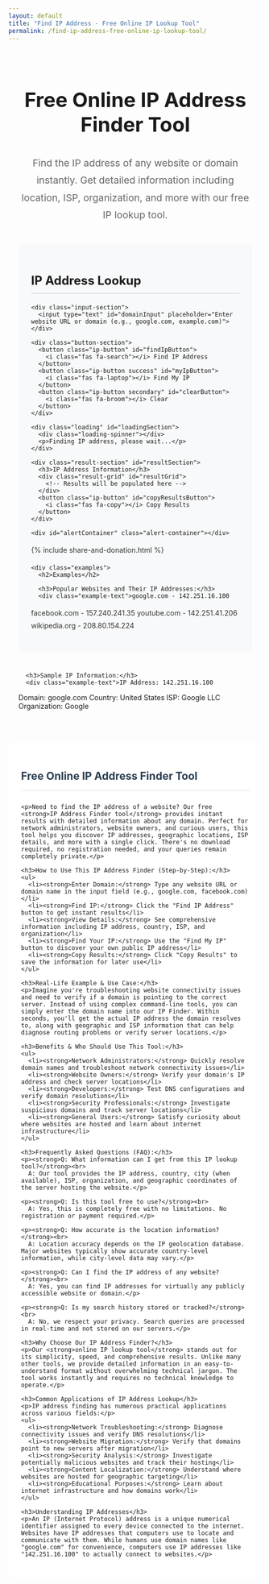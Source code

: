 ```yaml
---
layout: default
title: "Find IP Address - Free Online IP Lookup Tool"
permalink: /find-ip-address-free-online-ip-lookup-tool/
---
```


<meta charset="UTF-8">
<meta name="viewport" content="width=device-width, initial-scale=1.0">

<title>IP Address Lookup Tool — Find IP, Location & ISP Info Free</title>

<meta name="description"
  content="Free IP Address Lookup Tool. Instantly find any website or domain IP address with location, ISP, timezone & hosting details. Quick results — no signup needed.">

<meta name="keywords"
  content="find ip address, ip lookup, website ip finder, domain ip checker, ip location lookup, what is my ip, online ip finder, ip details, ip tool, ip tracker">

<meta name="author" content="Paramdip Nath">
<meta name="robots" content="index, follow">

<!-- ✅ Open Graph -->
<meta property="og:type" content="website">
<meta property="og:title" content="Find IP Address & Location Online — Free IP Lookup Tool">
<meta property="og:description" content="Lookup website IPs instantly. Discover IP location, ISP and hosting server details — fast and free.">
<meta property="og:url" content="https://toolesy.com/find-ip-address-free-online-ip-lookup-tool">
<meta property="og:site_name" content="ToolEsy">

<!-- ✅ Twitter Card -->
<meta name="twitter:card" content="summary_large_image">
<meta name="twitter:title" content="Free IP Lookup — Find IP Address & Location">
<meta name="twitter:description" content="Check website or domain IP address with ISP, region, and hosting server details, instantly & free.">

<!-- ✅ FAQ Schema (Boosts Google Visibility) -->
<script type="application/ld+json">
{
  "@context": "https://schema.org",
  "@type": "FAQPage",
  "mainEntity": [
    {
      "@type": "Question",
      "name": "What does an IP lookup tool do?",
      "acceptedAnswer": {
        "@type": "Answer",
        "text": "An IP lookup tool shows detailed IP information such as IP address, geolocation, ISP, hostname, and hosting server details of a website or domain."
      }
    },
    {
      "@type": "Question",
      "name": "Is the IP lookup tool free?",
      "acceptedAnswer": {
        "@type": "Answer",
        "text": "Yes! This IP Address Lookup Tool is 100% free and does not require registration."
      }
    },
    {
      "@type": "Question",
      "name": "Can I find IP address of any website?",
      "acceptedAnswer": {
        "@type": "Answer",
        "text": "Yes. Simply enter the website URL to find its IP address, hosting details, and global location."
      }
    }
  ]
}
</script>


<!-- Font Awesome -->
<link rel="stylesheet" href="https://cdnjs.cloudflare.com/ajax/libs/font-awesome/6.4.0/css/all.min.css">

<style>
  /* IP Address Finder Styles */
  .ip-container {
    padding: 20px;
    max-width: 1200px;
    margin: 0 auto;
  }

  .ip-container h1 {
    color: var(--primary);
    text-align: center;
    margin-bottom: 15px;
    font-size: 2.5rem;
    border-bottom: 3px solid var(--primary);
    padding-bottom: 15px;
  }

  .welcome-message {
    text-align: center;
    font-size: 1.2rem;
    color: #666;
    margin-bottom: 40px;
    line-height: 1.8;
  }

  .ip-section {
    margin-bottom: 40px;
    padding: 25px;
    background: #f8f9fa;
    border-radius: 8px;
    border-left: 4px solid var(--primary);
  }

  .ip-section h2 {
    color: var(--primary);
    margin-bottom: 20px;
    font-size: 1.5rem;
    border-bottom: 2px solid #e0e0e0;
    padding-bottom: 10px;
    display: flex;
    justify-content: space-between;
    align-items: center;
  }

  .ip-section p {
    margin-bottom: 15px;
    line-height: 1.8;
    color: #333;
  }

  .input-section {
    margin: 20px 0;
  }

  .input-section input {
    width: 100%;
    padding: 18px;
    border: 2px solid #e0e6ed;
    border-radius: 10px;
    font-size: 16px;
    margin-bottom: 15px;
    font-family: inherit;
    transition: border-color 0.3s;
  }

  .input-section input:focus {
    outline: none;
    border-color: var(--primary);
    box-shadow: 0 0 0 3px rgba(52, 152, 219, 0.2);
  }

  .button-section {
    display: grid;
    grid-template-columns: repeat(auto-fit, minmax(200px, 1fr));
    gap: 12px;
    margin: 25px 0;
  }

  .ip-button {
    padding: 14px 10px;
    border: none;
    border-radius: 8px;
    background: var(--primary);
    color: white;
    font-size: 14px;
    font-weight: 600;
    cursor: pointer;
    transition: all 0.3s ease;
    text-align: center;
  }

  .ip-button:hover {
    background: #2980b9;
    transform: translateY(-2px);
    box-shadow: 0 4px 10px rgba(0, 0, 0, 0.15);
  }

  .ip-button:active {
    transform: translateY(0);
  }

  .ip-button.success {
    background: var(--success);
  }

  .ip-button.success:hover {
    background: #218838;
  }

  .ip-button.secondary {
    background: #6c757d;
  }

  .ip-button.secondary:hover {
    background: #5a6268;
  }

  .result-section {
    margin-top: 30px;
    padding: 25px;
    background: white;
    border-radius: 10px;
    box-shadow: 0 4px 15px rgba(0, 0, 0, 0.1);
    display: none;
  }

  .result-section h3 {
    color: var(--primary);
    margin-bottom: 20px;
    font-size: 1.4rem;
    border-bottom: 2px solid #f0f0f0;
    padding-bottom: 10px;
  }

  .result-grid {
    display: grid;
    grid-template-columns: repeat(auto-fit, minmax(250px, 1fr));
    gap: 15px;
    margin-bottom: 20px;
  }

  .result-item {
    display: flex;
    justify-content: space-between;
    align-items: center;
    padding: 12px;
    background: #f8f9fa;
    border-radius: 6px;
    border-left: 4px solid var(--primary);
  }

  .result-item span:first-child {
    font-weight: 600;
    color: var(--primary);
  }

  .result-item span:last-child {
    font-weight: bold;
    color: #2c3e50;
  }

  .loading {
    text-align: center;
    padding: 20px;
    display: none;
  }

  .loading-spinner {
    border: 4px solid #f3f3f3;
    border-top: 4px solid var(--primary);
    border-radius: 50%;
    width: 40px;
    height: 40px;
    animation: spin 2s linear infinite;
    margin: 0 auto 15px;
  }

  @keyframes spin {
    0% { transform: rotate(0deg); }
    100% { transform: rotate(360deg); }
  }

  .alert-container {
    margin-top: 20px;
    min-height: 50px;
  }

  .alert {
    padding: 14px 20px;
    border-radius: 8px;
    margin-bottom: 10px;
    font-weight: 500;
    display: flex;
    align-items: center;
    justify-content: space-between;
  }

  .alert-success {
    background-color: #d4edda;
    color: #155724;
    border: 1px solid #c3e6cb;
  }

  .alert-error {
    background-color: #f8d7da;
    color: #721c24;
    border: 1px solid #f5c6cb;
  }

  .alert .close {
    cursor: pointer;
    font-weight: bold;
  }

  .examples {
    margin-top: 30px;
    padding: 20px;
    background: #f8f9fa;
    border-radius: 8px;
  }

  .example-text {
    background: white;
    padding: 15px;
    border-radius: 6px;
    border-left: 4px solid var(--primary);
    margin: 10px 0;
    font-family: monospace;
    white-space: pre-wrap;
  }

  .content-placeholder {
    padding: 25px;
    background: white;
    border-radius: 12px;
    margin-top: 30px;
  }

  .content-placeholder ul {
    margin: 15px 0;
    padding-left: 30px;
  }

  .content-placeholder li {
    margin-bottom: 10px;
    line-height: 1.6;
    color: #555;
  }

  .content-placeholder h2 {
    color: #2c3e50;
    border-bottom: 2px solid #f0f0f0;
    padding-bottom: 15px;
    margin-bottom: 25px;
  }

  /* Responsive adjustments */
  @media (max-width: 768px) {
    .button-section {
      grid-template-columns: 1fr;
    }

    .ip-button {
      font-size: 13px;
      padding: 12px 8px;
    }

    .ip-container {
      padding: 15px;
    }

    .ip-section {
      padding: 20px;
      margin-bottom: 30px;
    }

    .ip-container h1 {
      font-size: 2rem;
    }

    .ip-section h2 {
      font-size: 1.3rem;
    }

    .share-donation-section {
      flex-direction: column;
      align-items: stretch;
    }

    .share-buttons,
    .donation-buttons {
      justify-content: center;
    }

    .result-grid {
      grid-template-columns: 1fr;
    }
  }
</style>

<div class="ip-container">
  <h1>Free Online IP Address Finder Tool</h1>
  <p class="welcome-message">Find the IP address of any website or domain instantly. Get detailed information including location, ISP, organization, and more with our free IP lookup tool.</p>

  <div class="ip-section">
    <h2>IP Address Lookup</h2>

    <div class="input-section">
      <input type="text" id="domainInput" placeholder="Enter website URL or domain (e.g., google.com, example.com)">
    </div>

    <div class="button-section">
      <button class="ip-button" id="findIpButton">
        <i class="fas fa-search"></i> Find IP Address
      </button>
      <button class="ip-button success" id="myIpButton">
        <i class="fas fa-laptop"></i> Find My IP
      </button>
      <button class="ip-button secondary" id="clearButton">
        <i class="fas fa-broom"></i> Clear
      </button>
    </div>

    <div class="loading" id="loadingSection">
      <div class="loading-spinner"></div>
      <p>Finding IP address, please wait...</p>
    </div>

    <div class="result-section" id="resultSection">
      <h3>IP Address Information</h3>
      <div class="result-grid" id="resultGrid">
        <!-- Results will be populated here -->
      </div>
      <button class="ip-button" id="copyResultsButton">
        <i class="fas fa-copy"></i> Copy Results
      </button>
    </div>

    <div id="alertContainer" class="alert-container"></div>

{% include share-and-donation.html %}

    <div class="examples">
      <h2>Examples</h2>

      <h3>Popular Websites and Their IP Addresses:</h3>
      <div class="example-text">google.com - 142.251.16.100
facebook.com - 157.240.241.35
youtube.com - 142.251.41.206
wikipedia.org - 208.80.154.224</div>

      <h3>Sample IP Information:</h3>
      <div class="example-text">IP Address: 142.251.16.100
Domain: google.com
Country: United States
ISP: Google LLC
Organization: Google</div>
    </div>
  </div>

  <!-- SEO Content Section -->
  <div class="content-placeholder">
    <h2>Free Online IP Address Finder Tool</h2>

    <p>Need to find the IP address of a website? Our free <strong>IP Address Finder tool</strong> provides instant results with detailed information about any domain. Perfect for network administrators, website owners, and curious users, this tool helps you discover IP addresses, geographic locations, ISP details, and more with a single click. There's no download required, no registration needed, and your queries remain completely private.</p>

    <h3>How to Use This IP Address Finder (Step-by-Step):</h3>
    <ul>
      <li><strong>Enter Domain:</strong> Type any website URL or domain name in the input field (e.g., google.com, facebook.com)</li>
      <li><strong>Find IP:</strong> Click the "Find IP Address" button to get instant results</li>
      <li><strong>View Details:</strong> See comprehensive information including IP address, country, ISP, and organization</li>
      <li><strong>Find Your IP:</strong> Use the "Find My IP" button to discover your own public IP address</li>
      <li><strong>Copy Results:</strong> Click "Copy Results" to save the information for later use</li>
    </ul>

    <h3>Real-Life Example & Use Case:</h3>
    <p>Imagine you're troubleshooting website connectivity issues and need to verify if a domain is pointing to the correct server. Instead of using complex command-line tools, you can simply enter the domain name into our IP Finder. Within seconds, you'll get the actual IP address the domain resolves to, along with geographic and ISP information that can help diagnose routing problems or verify server locations.</p>

    <h3>Benefits & Who Should Use This Tool:</h3>
    <ul>
      <li><strong>Network Administrators:</strong> Quickly resolve domain names and troubleshoot network connectivity issues</li>
      <li><strong>Website Owners:</strong> Verify your domain's IP address and check server locations</li>
      <li><strong>Developers:</strong> Test DNS configurations and verify domain resolutions</li>
      <li><strong>Security Professionals:</strong> Investigate suspicious domains and track server locations</li>
      <li><strong>General Users:</strong> Satisfy curiosity about where websites are hosted and learn about internet infrastructure</li>
    </ul>

    <h3>Frequently Asked Questions (FAQ):</h3>
    <p><strong>Q: What information can I get from this IP lookup tool?</strong><br>
      A: Our tool provides the IP address, country, city (when available), ISP, organization, and geographic coordinates of the server hosting the website.</p>

    <p><strong>Q: Is this tool free to use?</strong><br>
      A: Yes, this is completely free with no limitations. No registration or payment required.</p>

    <p><strong>Q: How accurate is the location information?</strong><br>
      A: Location accuracy depends on the IP geolocation database. Major websites typically show accurate country-level information, while city-level data may vary.</p>

    <p><strong>Q: Can I find the IP address of any website?</strong><br>
      A: Yes, you can find IP addresses for virtually any publicly accessible website or domain.</p>

    <p><strong>Q: Is my search history stored or tracked?</strong><br>
      A: No, we respect your privacy. Search queries are processed in real-time and not stored on our servers.</p>

    <h3>Why Choose Our IP Address Finder?</h3>
    <p>Our <strong>online IP lookup tool</strong> stands out for its simplicity, speed, and comprehensive results. Unlike many other tools, we provide detailed information in an easy-to-understand format without overwhelming technical jargon. The tool works instantly and requires no technical knowledge to operate.</p>

    <h3>Common Applications of IP Address Lookup</h3>
    <p>IP address finding has numerous practical applications across various fields:</p>
    <ul>
      <li><strong>Network Troubleshooting:</strong> Diagnose connectivity issues and verify DNS resolutions</li>
      <li><strong>Website Migration:</strong> Verify that domains point to new servers after migration</li>
      <li><strong>Security Analysis:</strong> Investigate potentially malicious websites and track their hosting</li>
      <li><strong>Content Localization:</strong> Understand where websites are hosted for geographic targeting</li>
      <li><strong>Educational Purposes:</strong> Learn about internet infrastructure and how domains work</li>
    </ul>

    <h3>Understanding IP Addresses</h3>
    <p>An IP (Internet Protocol) address is a unique numerical identifier assigned to every device connected to the internet. Websites have IP addresses that computers use to locate and communicate with them. While humans use domain names like "google.com" for convenience, computers use IP addresses like "142.251.16.100" to actually connect to websites.</p>
  </div>
</div>

<script>
  document.addEventListener('DOMContentLoaded', function () {
    const domainInput = document.getElementById('domainInput');
    const findIpButton = document.getElementById('findIpButton');
    const myIpButton = document.getElementById('myIpButton');
    const clearButton = document.getElementById('clearButton');
    const resultSection = document.getElementById('resultSection');
    const resultGrid = document.getElementById('resultGrid');
    const loadingSection = document.getElementById('loadingSection');
    const alertContainer = document.getElementById('alertContainer');
    const copyResultsButton = document.getElementById('copyResultsButton');
    
    // Event listeners
    findIpButton.addEventListener('click', findIpAddress);
    myIpButton.addEventListener('click', findMyIpAddress);
    clearButton.addEventListener('click', clearAll);
    copyResultsButton.addEventListener('click', copyResults);
    
    domainInput.addEventListener('keypress', function(e) {
      if (e.key === 'Enter') {
        findIpAddress();
      }
    });

    async function findIpAddress() {
      const domain = domainInput.value.trim();
      
      if (!domain) {
        showAlert('Please enter a website URL or domain name.', 'error');
        return;
      }

      // Clean the domain input (remove http/https and paths)
      const cleanDomain = domain.replace(/^https?:\/\//, '').split('/')[0];
      
      showLoading();
      
      try {
        // Use a CORS proxy to avoid cross-origin issues
        const response = await fetch(`https://api.allorigins.win/get?url=${encodeURIComponent(`https://dns.google/resolve?name=${cleanDomain}&type=A`)}`);
        const data = await response.json();
        const dnsData = JSON.parse(data.contents);
        
        if (dnsData.Answer && dnsData.Answer.length > 0) {
          const ipAddress = dnsData.Answer[0].data;
          await getIpDetails(ipAddress, cleanDomain);
        } else {
          hideLoading();
          showAlert('Could not find IP address for the specified domain.', 'error');
        }
      } catch (error) {
        hideLoading();
        showAlert('Error finding IP address. Please try again.', 'error');
        console.error('Error:', error);
      }
    }

    async function findMyIpAddress() {
      showLoading();
      
      try {
        const response = await fetch('https://api.ipify.org?format=json');
        const data = await response.json();
        const myIp = data.ip;
        
        domainInput.value = 'Your Public IP';
        await getIpDetails(myIp, 'Your Public IP Address');
      } catch (error) {
        hideLoading();
        showAlert('Error finding your IP address. Please try again.', 'error');
        console.error('Error:', error);
      }
    }

    async function getIpDetails(ipAddress, domain) {
      try {
        const response = await fetch(`https://ipapi.co/${ipAddress}/json/`);
        const ipDetails = await response.json();
        
        displayResults(ipDetails, domain, ipAddress);
        hideLoading();
      } catch (error) {
        // Fallback if detailed IP info fails
        const basicInfo = {
          ip: ipAddress,
          network: 'Information not available',
          org: 'Information not available',
          country_name: 'Information not available',
          city: 'Information not available',
          region: 'Information not available',
          country_code: 'N/A'
        };
        
        displayResults(basicInfo, domain, ipAddress);
        hideLoading();
      }
    }

    function displayResults(ipDetails, domain, ipAddress) {
      resultGrid.innerHTML = '';
      
      const results = [
        { label: 'IP Address', value: ipDetails.ip || ipAddress },
        { label: 'Domain', value: domain },
        { label: 'Country', value: ipDetails.country_name || 'Unknown' },
        { label: 'Region/State', value: ipDetails.region || 'Unknown' },
        { label: 'City', value: ipDetails.city || 'Unknown' },
        { label: 'ISP', value: ipDetails.org || ipDetails.network || 'Unknown' },
        { label: 'Organization', value: ipDetails.org || 'Unknown' },
        { label: 'Country Code', value: ipDetails.country_code || 'N/A' }
      ];
      
      results.forEach(result => {
        const resultItem = document.createElement('div');
        resultItem.className = 'result-item';
        resultItem.innerHTML = `
          <span>${result.label}:</span>
          <span>${result.value}</span>
        `;
        resultGrid.appendChild(resultItem);
      });
      
      resultSection.style.display = 'block';
      showAlert('IP address information retrieved successfully!', 'success');
    }

    function clearAll() {
      domainInput.value = '';
      resultSection.style.display = 'none';
      alertContainer.innerHTML = '';
    }

    function copyResults() {
      const results = Array.from(document.querySelectorAll('.result-item'))
        .map(item => {
          const label = item.querySelector('span:first-child').textContent;
          const value = item.querySelector('span:last-child').textContent;
          return `${label} ${value}`;
        })
        .join('\n');
      
      navigator.clipboard.writeText(results).then(() => {
        showAlert('Results copied to clipboard!', 'success');
      }).catch(err => {
        showAlert('Failed to copy results: ' + err, 'error');
      });
    }

    function showLoading() {
      loadingSection.style.display = 'block';
      resultSection.style.display = 'none';
    }

    function hideLoading() {
      loadingSection.style.display = 'none';
    }

    function showAlert(message, type) {
      const alertDiv = document.createElement('div');
      alertDiv.className = `alert alert-${type}`;
      alertDiv.innerHTML = `
        ${message}
        <span class="close">&times;</span>
      `;

      alertContainer.innerHTML = '';
      alertContainer.appendChild(alertDiv);

      // Add close functionality
      alertDiv.querySelector('.close').addEventListener('click', function () {
        alertDiv.remove();
      });

      setTimeout(() => {
        if (alertDiv.parentNode) {
          alertDiv.remove();
        }
      }, 5000);
    }
  });
</script>
